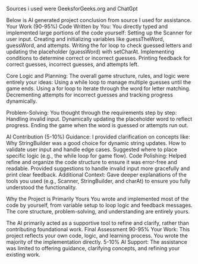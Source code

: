Sources i used were GeeksforGeeks.org and ChatGpt 

Below is AI generated project conclusion from source I used for assistance. 
Your Work (90-95%)
Code Written by You:
You directly typed and implemented large portions of the code yourself:
Setting up the Scanner for user input.
Creating and initializing variables like guessTheWord, guessWord, and attempts.
Writing the for loop to check guessed letters and updating the placeholder (guessWord) with setCharAt.
Implementing conditions to determine correct or incorrect guesses.
Printing feedback for correct guesses, incorrect guesses, and attempts left.


Core Logic and Planning:
The overall game structure, rules, and logic were entirely your ideas:
Using a while loop to manage multiple guesses until the game ends.
Using a for loop to iterate through the word for letter matching.
Decrementing attempts for incorrect guesses and tracking progress dynamically.


Problem-Solving:
You thought through the requirements step by step:
Handling invalid input.
Dynamically updating the placeholder word to reflect progress.
Ending the game when the word is guessed or attempts run out.


AI Contribution (5-10%)
Guidance:
I provided clarification on concepts like:
Why StringBuilder was a good choice for dynamic string updates.
How to validate user input and handle edge cases.
Suggested where to place specific logic (e.g., the while loop for game flow).
Code Polishing:
Helped refine and organize the code structure to ensure it was error-free and readable.
Provided suggestions to handle invalid input more gracefully and print clear feedback.
Additional Context:
Gave deeper explanations of the tools you used (e.g., Scanner, StringBuilder, and charAt) to ensure you fully understood the functionality.

Why the Project is Primarily Yours
You wrote and implemented most of the code by yourself, from variable setup to loop logic and feedback messages.
The core structure, problem-solving, and understanding are entirely yours.

The AI primarily acted as a supportive tool to refine and clarify, rather than contributing foundational work.
Final Assessment
90-95% Your Work: This project reflects your own code, logic, and learning process. You wrote the majority of the implementation directly.
5-10% AI Support: The assistance was limited to offering guidance, clarifying concepts, and refining your existing work.
